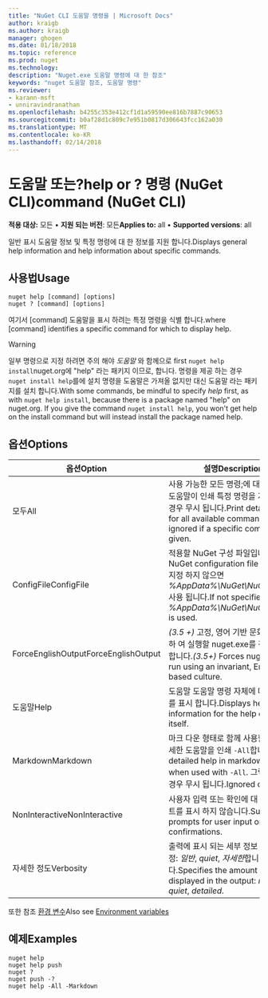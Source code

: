 ```yaml
---
title: "NuGet CLI 도움말 명령을 | Microsoft Docs"
author: kraigb
ms.author: kraigb
manager: ghogen
ms.date: 01/18/2018
ms.topic: reference
ms.prod: nuget
ms.technology: 
description: "Nuget.exe 도움말 명령에 대 한 참조"
keywords: "nuget 도움말 참조, 도움말 명령"
ms.reviewer:
- karann-msft
- unniravindranathan
ms.openlocfilehash: b4255c353e412cf1d1a59590ee816b7887c90653
ms.sourcegitcommit: b0af28d1c809c7e951b0817d306643fcc162a030
ms.translationtype: MT
ms.contentlocale: ko-KR
ms.lasthandoff: 02/14/2018
---
```

# <a name="help-or--command-nuget-cli"></a><span data-ttu-id="4e9ee-104">도움말 또는?</span><span class="sxs-lookup"><span data-stu-id="4e9ee-104">help or ?</span></span> <span data-ttu-id="4e9ee-105">명령 (NuGet CLI)</span><span class="sxs-lookup"><span data-stu-id="4e9ee-105">command (NuGet CLI)</span></span>

<span data-ttu-id="4e9ee-106">**적용 대상:** 모든 &bullet; **지원 되는 버전**: 모든</span><span class="sxs-lookup"><span data-stu-id="4e9ee-106">**Applies to:** all &bullet; **Supported versions**: all</span></span>

<span data-ttu-id="4e9ee-107">일반 표시 도움말 정보 및 특정 명령에 대 한 정보를 지원 합니다.</span><span class="sxs-lookup"><span data-stu-id="4e9ee-107">Displays general help information and help information about specific commands.</span></span>

## <a name="usage"></a><span data-ttu-id="4e9ee-108">사용법</span><span class="sxs-lookup"><span data-stu-id="4e9ee-108">Usage</span></span>

```cli
nuget help [command] [options]
nuget ? [command] [options]
```

<span data-ttu-id="4e9ee-109">여기서 [command] 도움말을 표시 하려는 특정 명령을 식별 합니다.</span><span class="sxs-lookup"><span data-stu-id="4e9ee-109">where [command] identifies a specific command for which to display help.</span></span>

> [!Warning]
> <span data-ttu-id="4e9ee-110">일부 명령으로 지정 하려면 주의 해야 *도움말* 와 함께으로 first `nuget help install`nuget.org에 "help" 라는 패키지 이므로, 합니다. 명령을 제공 하는 경우 `nuget install help`를에 설치 명령을 도움말은 가져올 없지만 대신 도움말 라는 패키지를 설치 합니다.</span><span class="sxs-lookup"><span data-stu-id="4e9ee-110">With some commands, be mindful to specify *help* first, as with `nuget help install`, because there is a package named "help" on nuget.org. If you give the command `nuget install help`, you won't get help on the install command but will instead install the package named help.</span></span>

## <a name="options"></a><span data-ttu-id="4e9ee-111">옵션</span><span class="sxs-lookup"><span data-stu-id="4e9ee-111">Options</span></span>

| <span data-ttu-id="4e9ee-112">옵션</span><span class="sxs-lookup"><span data-stu-id="4e9ee-112">Option</span></span> | <span data-ttu-id="4e9ee-113">설명</span><span class="sxs-lookup"><span data-stu-id="4e9ee-113">Description</span></span> |
| --- | --- |
| <span data-ttu-id="4e9ee-114">모두</span><span class="sxs-lookup"><span data-stu-id="4e9ee-114">All</span></span> | <span data-ttu-id="4e9ee-115">사용 가능한 모든 명령;에 대 한 자세한 도움말이 인쇄 특정 명령을 지정 하는 경우 무시 됩니다.</span><span class="sxs-lookup"><span data-stu-id="4e9ee-115">Print detailed help for all available commands; ignored if a specific command is given.</span></span> |
| <span data-ttu-id="4e9ee-116">ConfigFile</span><span class="sxs-lookup"><span data-stu-id="4e9ee-116">ConfigFile</span></span> | <span data-ttu-id="4e9ee-117">적용할 NuGet 구성 파일입니다.</span><span class="sxs-lookup"><span data-stu-id="4e9ee-117">The NuGet configuration file to apply.</span></span> <span data-ttu-id="4e9ee-118">지정 하지 않으면 *%AppData%\NuGet\NuGet.Config* 사용 됩니다.</span><span class="sxs-lookup"><span data-stu-id="4e9ee-118">If not specified, *%AppData%\NuGet\NuGet.Config* is used.</span></span> |
| <span data-ttu-id="4e9ee-119">ForceEnglishOutput</span><span class="sxs-lookup"><span data-stu-id="4e9ee-119">ForceEnglishOutput</span></span> | <span data-ttu-id="4e9ee-120">*(3.5 +)*  고정, 영어 기반 문화권을 사용 하 여 실행할 nuget.exe를 강제로 수행 합니다.</span><span class="sxs-lookup"><span data-stu-id="4e9ee-120">*(3.5+)* Forces nuget.exe to run using an invariant, English-based culture.</span></span> |
| <span data-ttu-id="4e9ee-121">도움말</span><span class="sxs-lookup"><span data-stu-id="4e9ee-121">Help</span></span> | <span data-ttu-id="4e9ee-122">도움말 도움말 명령 자체에 대 한 정보를 표시 합니다.</span><span class="sxs-lookup"><span data-stu-id="4e9ee-122">Displays help information for the help command itself.</span></span> |
| <span data-ttu-id="4e9ee-123">Markdown</span><span class="sxs-lookup"><span data-stu-id="4e9ee-123">Markdown</span></span> | <span data-ttu-id="4e9ee-124">마크 다운 형태로 함께 사용할 경우 자세한 도움말을 인쇄 `-All`합니다.</span><span class="sxs-lookup"><span data-stu-id="4e9ee-124">Print detailed help in markdown format when used with `-All`.</span></span> <span data-ttu-id="4e9ee-125">그렇지 않은 경우 무시 됩니다.</span><span class="sxs-lookup"><span data-stu-id="4e9ee-125">Ignored otherwise.</span></span> |
| <span data-ttu-id="4e9ee-126">NonInteractive</span><span class="sxs-lookup"><span data-stu-id="4e9ee-126">NonInteractive</span></span> | <span data-ttu-id="4e9ee-127">사용자 입력 또는 확인에 대 한 프롬프트를 표시 하지 않습니다.</span><span class="sxs-lookup"><span data-stu-id="4e9ee-127">Suppresses prompts for user input or confirmations.</span></span> |
| <span data-ttu-id="4e9ee-128">자세한 정도</span><span class="sxs-lookup"><span data-stu-id="4e9ee-128">Verbosity</span></span> | <span data-ttu-id="4e9ee-129">출력에 표시 되는 세부 정보 수준을 지정: *일반*, *quiet*, *자세한*합니다.</span><span class="sxs-lookup"><span data-stu-id="4e9ee-129">Specifies the amount of detail displayed in the output: *normal*, *quiet*, *detailed*.</span></span> |

<span data-ttu-id="4e9ee-130">또한 참조 [환경 변수](cli-ref-environment-variables.md)</span><span class="sxs-lookup"><span data-stu-id="4e9ee-130">Also see [Environment variables](cli-ref-environment-variables.md)</span></span>

## <a name="examples"></a><span data-ttu-id="4e9ee-131">예제</span><span class="sxs-lookup"><span data-stu-id="4e9ee-131">Examples</span></span>

```cli
nuget help
nuget help push
nuget ?
nuget push -?
nuget help -All -Markdown
```
